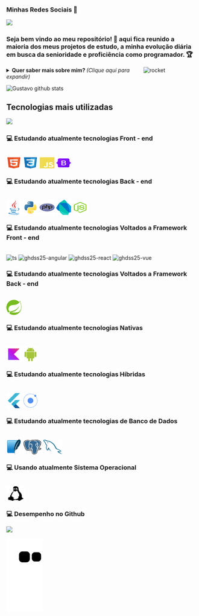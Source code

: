 ### Minhas Redes Sociais 👋

<div> 
  
  <a href="https://www.linkedin.com/in/gustavo-henrique-de-souza-silva-6ba05b225/" target="_blank"><img src="https://img.shields.io/badge/-LinkedIn-%230077B5?style=for-the-badge&logo=linkedin&logoColor=white" target="_blank"></a> 

</div>

### Seja bem vindo ao meu repositório! 👋 aqui fica reunido a maioria dos meus projetos de estudo, a minha evolução diária em busca da senioridade e proficiência como programador. 🏆
<a><img align="right" alt="rocket" height="120" width="140" src="https://media.giphy.com/media/jfF6mIPumEzN9QW0kL/giphy.gif"></a>
<details>
<summary> <b> Quer saber mais sobre mim? </b> <i>(Clique aqui para expandir)</i> </summary>
  
### 📖 Sobre mim

Estudando há mais de 2 anos na área de Desenvolvimento Web e Mobile, enxergo a TI como grande ponto de propulsão para o negócio. Tive a oportunidade de criar projetos acadêmicos e pessoais para aprimorar boas praticas de arquitetura no padrão MVC e procedural com a intenção de adquirir experiência e resolução de problemas com vários assuntos da vida.

</details>

![Gustavo github stats](https://github-readme-stats.vercel.app/api?username=ghdss26&show_icons=true&theme=dark)

## Tecnologias mais utilizadas

 <div>
  <img height="180em" src="https://github-readme-stats.vercel.app/api/top-langs/?username=ghdss26&layout=compact&langs_count=7&theme=dracula"/>
 </div>

### 💻 Estudando atualmente tecnologias Front - end

<div style="display: inline_block"><br>
  
  <img align="center" alt="ghdss25-HTML" height="30" width="40" src="https://raw.githubusercontent.com/devicons/devicon/master/icons/html5/html5-original.svg">
  <img align="center" alt="ghdss25-CSS" height="30" width="40" src="https://raw.githubusercontent.com/devicons/devicon/master/icons/css3/css3-original.svg">
  <img align="center" alt="ghdss25-Js" height="30" width="40" src="https://raw.githubusercontent.com/devicons/devicon/master/icons/javascript/javascript-plain.svg">
  <img align="center" alt="bootstrap" height="30" width="40" src="https://raw.githubusercontent.com/devicons/devicon/master/icons/bootstrap/bootstrap-original.svg"> 
  
</div>

### 💻 Estudando atualmente tecnologias Back - end 

<div style="display: inline_block"><br> 
  
 <img align="center" alt="ghdss25-java" height="40" width="40" src="https://raw.githubusercontent.com/devicons/devicon/master/icons/java/java-original.svg">
  
   <img align="center" alt="ghdss25-python" height="40" width="40" src="https://raw.githubusercontent.com/devicons/devicon/master/icons/python/python-original.svg">
  
 <img align="center" alt="ghdss25-php" height="40" width="40" src="https://raw.githubusercontent.com/devicons/devicon/master/icons/php/php-original.svg"> 

 <img align="center" alt="ghdss25-dart" height="40" width="40" src="https://raw.githubusercontent.com/devicons/devicon/master/icons/dart/dart-original.svg">
  
 <img align="center" alt="js" height="30" width="40" src="https://raw.githubusercontent.com/devicons/devicon/master/icons/nodejs/nodejs-original.svg"> 

</div>


### 💻 Estudando atualmente tecnologias Voltados a Framework Front - end 
<div style="display: inline_block"><br> 
  
 <img align="center" alt="ts" height="30" width="40" src="https://cdn.jsdelivr.net/gh/devicons/devicon/icons/typescript/typescript-original.svg">
    
 <img align="center" alt="ghdss25-angular" height="40" width="40" src="https://cdn.jsdelivr.net/gh/devicons/devicon/icons/angularjs/angularjs-original.svg">
 
 <img align="center" alt="ghdss25-react" height="40" width="40" src="https://cdn.jsdelivr.net/gh/devicons/devicon/icons/react/react-original.svg">
  
 <img align="center" alt="ghdss25-vue" height="40" width="40" src="https://cdn.jsdelivr.net/gh/devicons/devicon/icons/vuejs/vuejs-original.svg">

</div>

### 💻 Estudando atualmente tecnologias Voltados a Framework Back - end 
<div style="display: inline_block"><br> 
  
 <img align="center" alt="ghdss25-spring" height="40" width="40" src="https://raw.githubusercontent.com/devicons/devicon/master/icons/spring/spring-original.svg">

</div>


### 💻 Estudando atualmente tecnologias Nativas 

<div style="display: inline_block"><br> 
  
 <img align="center" alt="ghdss25-kotlin" height="40" width="40" src="https://raw.githubusercontent.com/devicons/devicon/master/icons/kotlin/kotlin-original.svg">
 <img align="center" alt="ghdss25-java" height="40" width="40" src="https://raw.githubusercontent.com/devicons/devicon/master/icons/android/android-original.svg">
  
</div>

### 💻 Estudando atualmente tecnologias Híbridas  

<div style="display: inline_block"><br> 

   <img align="center" alt="ghdss25-flutter" height="40" width="40" src="https://raw.githubusercontent.com/devicons/devicon/master/icons/flutter/flutter-original.svg">

   <img align="center"  height="40" width="40" src=" https://raw.githubusercontent.com/devicons/devicon/master/icons/ionic/ionic-original.svg">

</div>

### 💻 Estudando atualmente tecnologias de Banco de Dados

<div style="display: inline_block"><br> 
  
   <img align="center" alt="ghdss25-sqlite" height="40" width="40" src="https://raw.githubusercontent.com/devicons/devicon/master/icons/sqlite/sqlite-original.svg">
   <img align="center" alt="ghdss25-postgresql" height="40" width="50" src="https://raw.githubusercontent.com/devicons/devicon/master/icons/postgresql/postgresql-original.svg">
   <img align="center" alt="ghdss25-mysql" height="40" width="50" src="https://raw.githubusercontent.com/devicons/devicon/master/icons/mysql/mysql-original.svg">
  
</div>

### 💻 Usando atualmente Sistema Operacional

<div style="display: inline_block"><br> 

  <img align="center" alt="ghdss25-Linux" height="40" width="50" src="https://raw.githubusercontent.com/devicons/devicon/master/icons/linux/linux-plain.svg">
</div>

  
### 💻 Desempenho no Github

<div>
  <img src="https://github-profile-summary-cards.vercel.app/api/cards/profile-details?username=ghdss26&amp;theme=radical">
</div>


![Snake animation](https://github.com/rafaballerini/rafaballerini/blob/output/github-contribution-grid-snake.svg)


